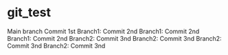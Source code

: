 # git_test
Main branch 
Commit 1st
Branch1: Commit 2nd
Branch1: Commit 2nd
Branch1: Commit 2nd
Branch2: Commit 3nd
Branch2: Commit 3nd
Branch2: Commit 3nd
Branch2: Commit 3nd
